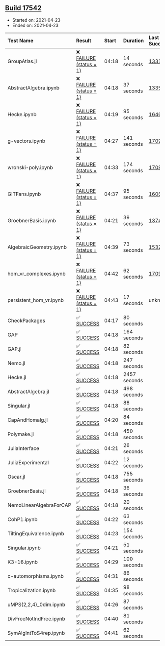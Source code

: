 ## [Build 17542](https://oscarci.mathematik.uni-kl.de/job/oscar/17542/)

* Started on: 2021-04-23
* Ended on: 2021-04-23

| Test Name    | Result | Start | Duration | Last Success | First Failure |
|:-------------|:-------|:------|:---------|:-------------|:--------------|
| GroupAtlas.jl | ❌ [FAILURE (status = 1)](https://oscarci.mathematik.uni-kl.de/job/oscar/17542/artifact/logs/build-17542/GroupAtlas.jl.log) | 04:18 | 14 seconds | [13311](https://oscarci.mathematik.uni-kl.de/job/oscar/13311/) | [13312](https://oscarci.mathematik.uni-kl.de/job/oscar/13312/) |
| AbstractAlgebra.ipynb | ❌ [FAILURE (status = 1)](https://oscarci.mathematik.uni-kl.de/job/oscar/17542/artifact/logs/build-17542/AbstractAlgebra.ipynb.log) | 04:18 | 37 seconds | [13355](https://oscarci.mathematik.uni-kl.de/job/oscar/13355/) | [13356](https://oscarci.mathematik.uni-kl.de/job/oscar/13356/) |
| Hecke.ipynb | ❌ [FAILURE (status = 1)](https://oscarci.mathematik.uni-kl.de/job/oscar/17542/artifact/logs/build-17542/Hecke.ipynb.log) | 04:19 | 95 seconds | [16463](https://oscarci.mathematik.uni-kl.de/job/oscar/16463/) | [16464](https://oscarci.mathematik.uni-kl.de/job/oscar/16464/) |
| g-vectors.ipynb | ❌ [FAILURE (status = 1)](https://oscarci.mathematik.uni-kl.de/job/oscar/17542/artifact/logs/build-17542/g-vectors.ipynb.log) | 04:27 | 141 seconds | [17099](https://oscarci.mathematik.uni-kl.de/job/oscar/17099/) | [17100](https://oscarci.mathematik.uni-kl.de/job/oscar/17100/) |
| wronski-poly.ipynb | ❌ [FAILURE (status = 1)](https://oscarci.mathematik.uni-kl.de/job/oscar/17542/artifact/logs/build-17542/wronski-poly.ipynb.log) | 04:33 | 174 seconds | [17098](https://oscarci.mathematik.uni-kl.de/job/oscar/17098/) | [17099](https://oscarci.mathematik.uni-kl.de/job/oscar/17099/) |
| GITFans.ipynb | ❌ [FAILURE (status = 1)](https://oscarci.mathematik.uni-kl.de/job/oscar/17542/artifact/logs/build-17542/GITFans.ipynb.log) | 04:37 | 95 seconds | [16068](https://oscarci.mathematik.uni-kl.de/job/oscar/16068/) | [16069](https://oscarci.mathematik.uni-kl.de/job/oscar/16069/) |
| GroebnerBasis.ipynb | ❌ [FAILURE (status = 1)](https://oscarci.mathematik.uni-kl.de/job/oscar/17542/artifact/logs/build-17542/GroebnerBasis.ipynb.log) | 04:21 | 39 seconds | [13748](https://oscarci.mathematik.uni-kl.de/job/oscar/13748/) | [13749](https://oscarci.mathematik.uni-kl.de/job/oscar/13749/) |
| AlgebraicGeometry.ipynb | ❌ [FAILURE (status = 1)](https://oscarci.mathematik.uni-kl.de/job/oscar/17542/artifact/logs/build-17542/AlgebraicGeometry.ipynb.log) | 04:39 | 73 seconds | [15322](https://oscarci.mathematik.uni-kl.de/job/oscar/15322/) | [15323](https://oscarci.mathematik.uni-kl.de/job/oscar/15323/) |
| hom_vr_complexes.ipynb | ❌ [FAILURE (status = 1)](https://oscarci.mathematik.uni-kl.de/job/oscar/17542/artifact/logs/build-17542/hom_vr_complexes.ipynb.log) | 04:42 | 62 seconds | [17099](https://oscarci.mathematik.uni-kl.de/job/oscar/17099/) | [17100](https://oscarci.mathematik.uni-kl.de/job/oscar/17100/) |
| persistent_hom_vr.ipynb | ❌ [FAILURE (status = 1)](https://oscarci.mathematik.uni-kl.de/job/oscar/17542/artifact/logs/build-17542/persistent_hom_vr.ipynb.log) | 04:43 | 17 seconds | unknown | unknown |
| CheckPackages | ✅ [SUCCESS](https://oscarci.mathematik.uni-kl.de/job/oscar/17542/artifact/logs/build-17542/CheckPackages.log) | 04:17 | 80 seconds |  |  |
| GAP | ✅ [SUCCESS](https://oscarci.mathematik.uni-kl.de/job/oscar/17542/artifact/logs/build-17542/GAP.log) | 04:18 | 164 seconds |  |  |
| GAP.jl | ✅ [SUCCESS](https://oscarci.mathematik.uni-kl.de/job/oscar/17542/artifact/logs/build-17542/GAP.jl.log) | 04:18 | 82 seconds |  |  |
| Nemo.jl | ✅ [SUCCESS](https://oscarci.mathematik.uni-kl.de/job/oscar/17542/artifact/logs/build-17542/Nemo.jl.log) | 04:18 | 247 seconds |  |  |
| Hecke.jl | ✅ [SUCCESS](https://oscarci.mathematik.uni-kl.de/job/oscar/17542/artifact/logs/build-17542/Hecke.jl.log) | 04:18 | 2457 seconds |  |  |
| AbstractAlgebra.jl | ✅ [SUCCESS](https://oscarci.mathematik.uni-kl.de/job/oscar/17542/artifact/logs/build-17542/AbstractAlgebra.jl.log) | 04:18 | 498 seconds |  |  |
| Singular.jl | ✅ [SUCCESS](https://oscarci.mathematik.uni-kl.de/job/oscar/17542/artifact/logs/build-17542/Singular.jl.log) | 04:18 | 88 seconds |  |  |
| CapAndHomalg.jl | ✅ [SUCCESS](https://oscarci.mathematik.uni-kl.de/job/oscar/17542/artifact/logs/build-17542/CapAndHomalg.jl.log) | 04:20 | 84 seconds |  |  |
| Polymake.jl | ✅ [SUCCESS](https://oscarci.mathematik.uni-kl.de/job/oscar/17542/artifact/logs/build-17542/Polymake.jl.log) | 04:18 | 450 seconds |  |  |
| JuliaInterface | ✅ [SUCCESS](https://oscarci.mathematik.uni-kl.de/job/oscar/17542/artifact/logs/build-17542/JuliaInterface.log) | 04:21 | 26 seconds |  |  |
| JuliaExperimental | ✅ [SUCCESS](https://oscarci.mathematik.uni-kl.de/job/oscar/17542/artifact/logs/build-17542/JuliaExperimental.log) | 04:22 | 12 seconds |  |  |
| Oscar.jl | ✅ [SUCCESS](https://oscarci.mathematik.uni-kl.de/job/oscar/17542/artifact/logs/build-17542/Oscar.jl.log) | 04:18 | 755 seconds |  |  |
| GroebnerBasis.jl | ✅ [SUCCESS](https://oscarci.mathematik.uni-kl.de/job/oscar/17542/artifact/logs/build-17542/GroebnerBasis.jl.log) | 04:18 | 36 seconds |  |  |
| NemoLinearAlgebraForCAP | ✅ [SUCCESS](https://oscarci.mathematik.uni-kl.de/job/oscar/17542/artifact/logs/build-17542/NemoLinearAlgebraForCAP.log) | 04:18 | 20 seconds |  |  |
| CohP1.ipynb | ✅ [SUCCESS](https://oscarci.mathematik.uni-kl.de/job/oscar/17542/artifact/logs/build-17542/CohP1.ipynb.log) | 04:22 | 63 seconds |  |  |
| TiltingEquivalence.ipynb | ✅ [SUCCESS](https://oscarci.mathematik.uni-kl.de/job/oscar/17542/artifact/logs/build-17542/TiltingEquivalence.ipynb.log) | 04:23 | 154 seconds |  |  |
| Singular.ipynb | ✅ [SUCCESS](https://oscarci.mathematik.uni-kl.de/job/oscar/17542/artifact/logs/build-17542/Singular.ipynb.log) | 04:21 | 51 seconds |  |  |
| K3-16.ipynb | ✅ [SUCCESS](https://oscarci.mathematik.uni-kl.de/job/oscar/17542/artifact/logs/build-17542/K3-16.ipynb.log) | 04:29 | 100 seconds |  |  |
| c-automorphisms.ipynb | ✅ [SUCCESS](https://oscarci.mathematik.uni-kl.de/job/oscar/17542/artifact/logs/build-17542/c-automorphisms.ipynb.log) | 04:31 | 86 seconds |  |  |
| Tropicalization.ipynb | ✅ [SUCCESS](https://oscarci.mathematik.uni-kl.de/job/oscar/17542/artifact/logs/build-17542/Tropicalization.ipynb.log) | 04:35 | 98 seconds |  |  |
| uMPS(2,2,4)_0dim.ipynb | ✅ [SUCCESS](https://oscarci.mathematik.uni-kl.de/job/oscar/17542/artifact/logs/build-17542/uMPS-2-2-4-_0dim.ipynb.log) | 04:26 | 87 seconds |  |  |
| DivFreeNotIndFree.ipynb | ✅ [SUCCESS](https://oscarci.mathematik.uni-kl.de/job/oscar/17542/artifact/logs/build-17542/DivFreeNotIndFree.ipynb.log) | 04:40 | 81 seconds |  |  |
| SymAlgIntToS4rep.ipynb | ✅ [SUCCESS](https://oscarci.mathematik.uni-kl.de/job/oscar/17542/artifact/logs/build-17542/SymAlgIntToS4rep.ipynb.log) | 04:41 | 62 seconds |  |  |
